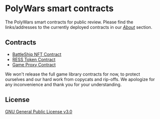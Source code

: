 # PolyWars smart contracts
The PolyWars smart contracts for public review.
Please find the links/addresses to the currently deployed contracts in our [*About*](https://polywars.space/about#smart-contracts) section.

## Contracts
- [BattleShip NFT Contract](/BattleShip.sol)
- [RESS Token Contract](/RessToken.sol)
- [Game Proxy Contract](/TransparentUpgradableProxy.sol)

We won't release the full game library contracts for now, to protect ourselves and our hard work from copycats and rip-offs. We apologize for any inconvenience and thank you for your understanding.

## License
[GNU General Public License v3.0](https://www.gnu.org/licenses/gpl-3.0.en.html)
